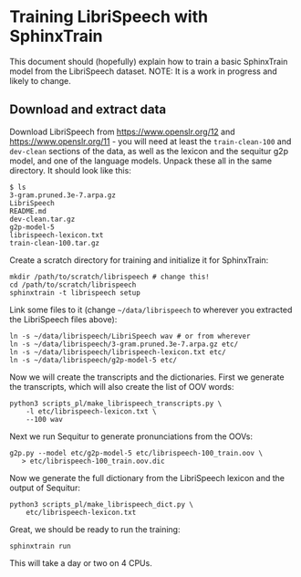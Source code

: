 # Training LibriSpeech with SphinxTrain

This document should (hopefully) explain how to train a basic
SphinxTrain model from the LibriSpeech dataset.  NOTE: It is a work in
progress and likely to change.

## Download and extract data

Download LibriSpeech from https://www.openslr.org/12 and
https://www.openslr.org/11 - you will need at least the
`train-clean-100` and `dev-clean` sections of the data, as well as the
lexicon and the sequitur g2p model, and one of the language models.
Unpack these all in the same directory.  It should look like this:

    $ ls
    3-gram.pruned.3e-7.arpa.gz
    LibriSpeech
    README.md
    dev-clean.tar.gz
    g2p-model-5
    librispeech-lexicon.txt
    train-clean-100.tar.gz

Create a scratch directory for training and initialize it for
SphinxTrain:

    mkdir /path/to/scratch/librispeech # change this!
    cd /path/to/scratch/librispeech
    sphinxtrain -t librispeech setup

Link some files to it (change `~/data/librispeech` to wherever you
extracted the LibriSpeech files above):

    ln -s ~/data/librispeech/LibriSpeech wav # or from wherever
    ln -s ~/data/librispeech/3-gram.pruned.3e-7.arpa.gz etc/
    ln -s ~/data/librispeech/librispeech-lexicon.txt etc/
    ln -s ~/data/librispeech/g2p-model-5 etc/

Now we will create the transcripts and the dictionaries.  First we
generate the transcripts, which will also create the list of OOV
words:

    python3 scripts_pl/make_librispeech_transcripts.py \
	    -l etc/librispeech-lexicon.txt \
	    --100 wav

Next we run Sequitur to generate pronunciations from the OOVs:

    g2p.py --model etc/g2p-model-5 etc/librispeech-100_train.oov \
	   > etc/librispeech-100_train.oov.dic

Now we generate the full dictionary from the LibriSpeech lexicon and
the output of Sequitur:

    python3 scripts_pl/make_librispeech_dict.py \
	    etc/librispeech-lexicon.txt

Great, we should be ready to run the training:

    sphinxtrain run

This will take a day or two on 4 CPUs.

